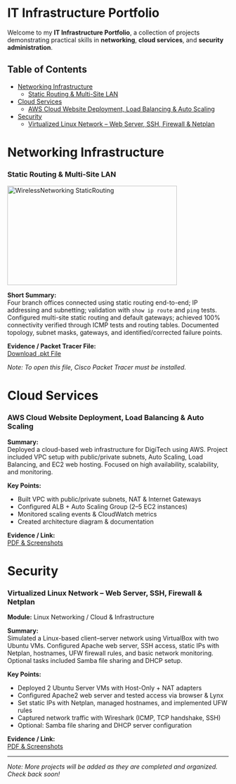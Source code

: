 # IT Infrastructure Portfolio

Welcome to my **IT Infrastructure Portfolio**, a collection of projects demonstrating practical skills in **networking**, **cloud services**, and **security administration**.



## Table of Contents
- [Networking Infrastructure](#networking-infrastructure)
  - [Static Routing & Multi-Site LAN ](#static-routing--multi-site-lan)
- [Cloud Services](#cloud-services)
  - [AWS Cloud Website Deployment, Load Balancing & Auto Scaling](#aws-cloud-website-deployment-load-balancing--auto-scaling)
- [Security](#security)
  - [Virtualized Linux Network – Web Server, SSH, Firewall & Netplan](#virtualized-linux-network--web-server-ssh-firewall--netplan)



# Networking Infrastructure

### Static Routing & Multi-Site LAN  
<img width="386" height="226" alt="WirelessNetworking StaticRouting" src="https://github.com/user-attachments/assets/1ddfa98e-08fa-4374-b81c-0885c6184ebb" />

**Short Summary:**  
Four branch offices connected using static routing end-to-end; IP addressing and subnetting; validation with `show ip route` and `ping` tests. Configured multi-site static routing and default gateways; achieved 100% connectivity verified through ICMP tests and routing tables. Documented topology, subnet masks, gateways, and identified/corrected failure points.  

**Evidence / Packet Tracer File:**  
[Download .pkt File](https://drive.google.com/file/d/1RZ8Ov3vZDY_3PCK38dX8iDIbSuHVqtj8/view?usp=drive_link)  

*Note: To open this file, Cisco Packet Tracer must be installed.*




# Cloud Services

### AWS Cloud Website Deployment, Load Balancing & Auto Scaling

**Summary:**  
Deployed a cloud-based web infrastructure for DigiTech using AWS. Project included VPC setup with public/private subnets, Auto Scaling, Load Balancing, and EC2 web hosting. Focused on high availability, scalability, and monitoring.  

**Key Points:**  
- Built VPC with public/private subnets, NAT & Internet Gateways  
- Configured ALB + Auto Scaling Group (2–5 EC2 instances)  
- Monitored scaling events & CloudWatch metrics  
- Created architecture diagram & documentation  

**Evidence / Link:**  
[PDF & Screenshots](https://drive.google.com/file/d/1CBl7_MD7yTS1zjj8pXAw8xe2K46XSdZt/preview)  





# Security

### Virtualized Linux Network – Web Server, SSH, Firewall & Netplan
**Module:** Linux Networking / Cloud & Infrastructure  

**Summary:**  
Simulated a Linux-based client–server network using VirtualBox with two Ubuntu VMs. Configured Apache web server, SSH access, static IPs with Netplan, hostnames, UFW firewall rules, and basic network monitoring. Optional tasks included Samba file sharing and DHCP setup.  

**Key Points:**  
- Deployed 2 Ubuntu Server VMs with Host-Only + NAT adapters  
- Configured Apache2 web server and tested access via browser & Lynx  
- Set static IPs with Netplan, managed hostnames, and implemented UFW rules  
- Captured network traffic with Wireshark (ICMP, TCP handshake, SSH)  
- Optional: Samba file sharing and DHCP server configuration  

**Evidence / Link:**  
[PDF & Screenshots](https://drive.google.com/file/d/1zl7VjZhvqkcNDjDjMj-3KsLx8Qs8qTaF/preview)  

----

*Note: More projects will be added as they are completed and organized. Check back soon!*





